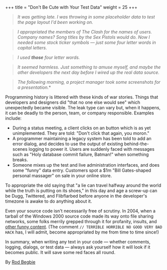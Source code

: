 +++
title = "Don't Be Cute with Your Test Data"
weight = 25
+++

> *It was getting late. I was throwing in some placeholder data to test the page layout I'd been working on.*

> *I appropriated the members of The Clash for the names of users. Company names? Song titles by the Sex Pistols would do. Now I needed some stock ticker symbols — just some four letter words in capital letters.*

> *I used **those** four letter words.*

> *It seemed harmless. Just something to amuse myself, and maybe the other developers the next day before I wired up the real data source.*

> *The following morning, a project manager took some screenshots for a presentation.**

Programming history is littered with these kinds of war stories. Things that developers and designers did "that no one else would see" which unexpectedly became visible.
The leak type can vary but, when it happens, it can be deadly to the person, team, or company responsible. Examples include:

- During a status meeting, a client clicks on an button which is as yet unimplemented. They are told: "Don't click that again, you moron."
- A programmer maintaining a legacy system has been told to add an error dialog, and decides to use the output of existing behind-the-scenes logging to power it. Users are suddenly faced with messages such as "Holy database commit failure, Batman!" when something breaks.
- Someone mixes up the test and live administration interfaces, and does some "funny" data entry. Customers spot a $1m "Bill Gates-shaped personal massager" on sale in your online store.

To appropriate the old saying that "a lie can travel halfway around the world while the truth is putting on its shoes," in this day and age a screw-up can be Dugg, Twittered, and Flibflarbed before anyone in the developer's timezone is awake to do anything about it.

Even your source code isn't necessarily free of scrutiny. In 2004, when a tarball of the Windows 2000 source code made its way onto file sharing networks, some folks merrily grepped through it for profanity, insults, and [other funny content](http://www.kuro5hin.org/story/2004/2/15/71552/7795). (The comment `// TERRIBLE HORRIBLE NO GOOD VERY BAD HACK` has, I will admit, become appropriated by me from time to time since!)

In summary, when writing any text in your code — whether comments, logging, dialogs, or test data — always ask yourself how it will look if it becomes public. It will save some red faces all round.

By [Rod Begbie](http://programmer.97things.oreilly.com/wiki/index.php/Rod_Begbie)